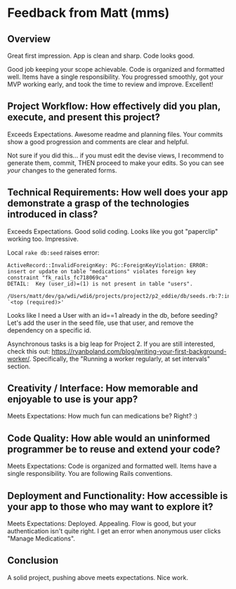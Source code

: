 # Feedback from Matt (mms)

## Overview

Great first impression.  App is clean and sharp.  Code looks good.

Good job keeping your scope achievable.  Code is organized and formatted well.  Items have a single responsibility.  You progressed smoothly, got your MVP working early, and took the time to review and improve. Excellent!

## Project Workflow: How effectively did you plan, execute, and present this project?

Exceeds Expectations.  Awesome readme and planning files.  Your commits show a good progression and comments are clear and helpful.  

Not sure if you did this... if you must edit the devise views, I recommend to generate them, commit, THEN proceed to make your edits.  So you can see *your* changes to the generated forms.

## Technical Requirements: How well does your app demonstrate a grasp of the technologies introduced in class?

Exceeds Expectations.  Good solid coding.  Looks like you got "paperclip" working too.  Impressive.

Local `rake db:seed` raises error:
```
ActiveRecord::InvalidForeignKey: PG::ForeignKeyViolation: ERROR:  insert or update on table "medications" violates foreign key constraint "fk_rails_fc718069ca"
DETAIL:  Key (user_id)=(1) is not present in table "users".

/Users/matt/dev/ga/wdi/wdi6/projects/project2/p2_eddie/db/seeds.rb:7:in `<top (required)>'
```
Looks like I need a User with an id==1 already in the db, before seeding? Let's add the user in the seed file, use that user, and remove the dependency on a specific id.

Asynchronous tasks is a big leap for Project 2.  If you are still interested, check this out: https://ryanboland.com/blog/writing-your-first-background-worker/.  Specifically, the "Running a worker regularly, at set intervals" section.

## Creativity / Interface: How memorable and enjoyable to use is your app?

Meets Expectations: How much fun can medications be?  Right? :)

## Code Quality: How able would an uninformed programmer be to reuse and extend your code?

Meets Expectations: Code is organized and formatted well.  Items have a single responsibility.  You are following Rails conventions.

## Deployment and Functionality: How accessible is your app to those who may want to explore it?

Meets Expectations: Deployed.  Appealing.  Flow is good, but your authentication isn't quite right.  I get an error when anonymous user clicks "Manage Medications".

## Conclusion

A solid project, pushing above meets expectations.  Nice work.
